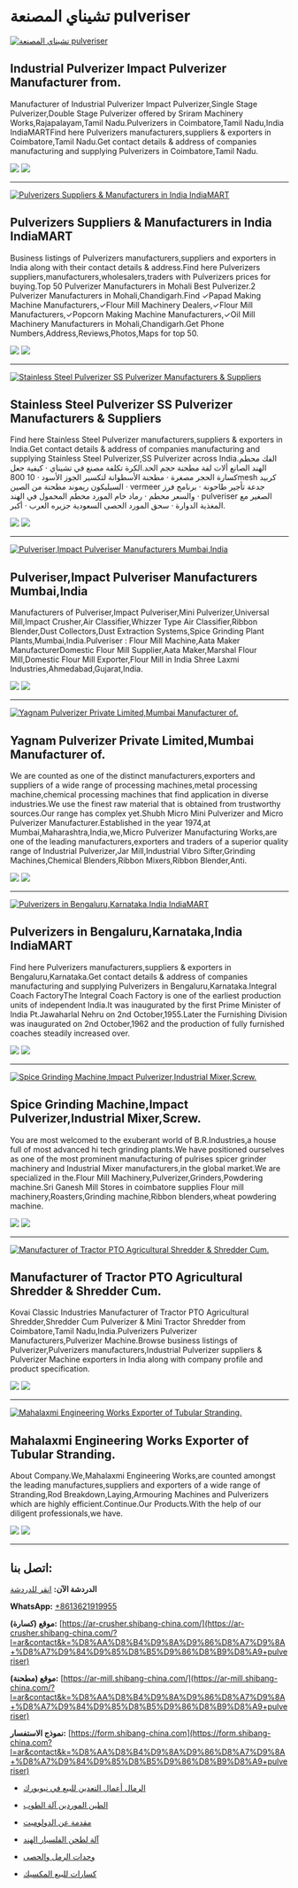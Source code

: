 # تشيناي المصنعة pulveriser

<a href="https://swt.shibang-china.com/?l=ar&img&k=%D8%AA%D8%B4%D9%8A%D9%86%D8%A7%D9%8A+%D8%A7%D9%84%D9%85%D8%B5%D9%86%D8%B9%D8%A9+pulveriser" target="_blank">![تشيناي المصنعة pulveriser](http://static.shibang-china.com/all-800x300/47.jpg)</a>

## Industrial Pulverizer Impact Pulverizer Manufacturer from.
Manufacturer of Industrial Pulverizer Impact Pulverizer,Single Stage Pulverizer,Double Stage Pulverizer offered by Sriram Machinery Works,Rajapalayam,Tamil Nadu.Pulverizers in Coimbatore,Tamil Nadu,India IndiaMARTFind here Pulverizers manufacturers,suppliers &amp; exporters in Coimbatore,Tamil Nadu.Get contact details &amp; address of companies manufacturing and supplying Pulverizers in Coimbatore,Tamil Nadu.


<a href="https://whatsapp.shibangsoft.com/WhatsApp.php" target="_blank" title="WhatsApp">![](http://static.shibang-china.com/icon/whatsapp.png)</a> <a href="https://swt.shibang-china.com/?l=ar&icon&k=%D8%AA%D8%B4%D9%8A%D9%86%D8%A7%D9%8A+%D8%A7%D9%84%D9%85%D8%B5%D9%86%D8%B9%D8%A9+pulveriser" target="_blank">![](http://static.shibang-china.com/icon/chat-ar.png)</a>

---

<a href="https://swt.shibang-china.com/?l=ar&img&k=%D8%AA%D8%B4%D9%8A%D9%86%D8%A7%D9%8A+%D8%A7%D9%84%D9%85%D8%B5%D9%86%D8%B9%D8%A9+pulveriser" target="_blank">![Pulverizers Suppliers &amp; Manufacturers in India IndiaMART](http://static.shibang-china.com/all-800x300/180.jpg)</a>

## Pulverizers Suppliers &amp; Manufacturers in India IndiaMART
Business listings of Pulverizers manufacturers,suppliers and exporters in India along with their contact details &amp; address.Find here Pulverizers suppliers,manufacturers,wholesalers,traders with Pulverizers prices for buying.Top 50 Pulverizer Manufacturers in Mohali Best Pulverizer.2 Pulverizer Manufacturers in Mohali,Chandigarh.Find ✓Papad Making Machine Manufacturers,✓Flour Mill Machinery Dealers,✓Flour Mill Manufacturers,✓Popcorn Making Machine Manufacturers,✓Oil Mill Machinery Manufacturers in Mohali,Chandigarh.Get Phone Numbers,Address,Reviews,Photos,Maps for top 50.


<a href="https://whatsapp.shibangsoft.com/WhatsApp.php" target="_blank" title="WhatsApp">![](http://static.shibang-china.com/icon/whatsapp.png)</a> <a href="https://swt.shibang-china.com/?l=ar&icon&k=%D8%AA%D8%B4%D9%8A%D9%86%D8%A7%D9%8A+%D8%A7%D9%84%D9%85%D8%B5%D9%86%D8%B9%D8%A9+pulveriser" target="_blank">![](http://static.shibang-china.com/icon/chat-ar.png)</a>

---

<a href="https://swt.shibang-china.com/?l=ar&img&k=%D8%AA%D8%B4%D9%8A%D9%86%D8%A7%D9%8A+%D8%A7%D9%84%D9%85%D8%B5%D9%86%D8%B9%D8%A9+pulveriser" target="_blank">![Stainless Steel Pulverizer SS Pulverizer Manufacturers &amp; Suppliers](http://static.shibang-china.com/all-800x300/1203.jpg)</a>

## Stainless Steel Pulverizer SS Pulverizer Manufacturers &amp; Suppliers
Find here Stainless Steel Pulverizer manufacturers,suppliers &amp; exporters in India.Get contact details &amp; address of companies manufacturing and supplying Stainless Steel Pulverizer,SS Pulverizer across India.الفك محطم الهند الصانع ألات لفة مطحنة حجم الحد.الكرة تكلفة مصنع في تشيناي &middot; كيفية جعل كسارة الحجر مصغرة &middot; مطحنة الأسطوانة لتكسير الجوز الأسود &middot; 10 800mesh كربيد السيليكون ريموند مطحنة من الصين &middot; vermeer جدعة تأجير طاحونة &middot; برنامج فرز والسعر محطم &middot; رماد خام المورد محطم المحمول في الهند &middot; pulveriser الصغير مع المغذية الدوارة &middot; سحق المورد الحصى السعودية جزيره العرب &middot; أكبر.


<a href="https://whatsapp.shibangsoft.com/WhatsApp.php" target="_blank" title="WhatsApp">![](http://static.shibang-china.com/icon/whatsapp.png)</a> <a href="https://swt.shibang-china.com/?l=ar&icon&k=%D8%AA%D8%B4%D9%8A%D9%86%D8%A7%D9%8A+%D8%A7%D9%84%D9%85%D8%B5%D9%86%D8%B9%D8%A9+pulveriser" target="_blank">![](http://static.shibang-china.com/icon/chat-ar.png)</a>

---

<a href="https://swt.shibang-china.com/?l=ar&img&k=%D8%AA%D8%B4%D9%8A%D9%86%D8%A7%D9%8A+%D8%A7%D9%84%D9%85%D8%B5%D9%86%D8%B9%D8%A9+pulveriser" target="_blank">![Pulveriser,Impact Pulveriser Manufacturers Mumbai,India](http://static.shibang-china.com/all-800x300/465.jpg)</a>

## Pulveriser,Impact Pulveriser Manufacturers Mumbai,India
Manufacturers of Pulveriser,Impact Pulveriser,Mini Pulverizer,Universal Mill,Impact Crusher,Air Classifier,Whizzer Type Air Classifier,Ribbon Blender,Dust Collectors,Dust Extraction Systems,Spice Grinding Plant Plants,Mumbai,India.Pulveriser : Flour Mill Machine,Aata Maker ManufacturerDomestic Flour Mill Supplier,Aata Maker,Marshal Flour Mill,Domestic Flour Mill Exporter,Flour Mill in India Shree Laxmi Industries,Ahmedabad,Gujarat,India.


<a href="https://whatsapp.shibangsoft.com/WhatsApp.php" target="_blank" title="WhatsApp">![](http://static.shibang-china.com/icon/whatsapp.png)</a> <a href="https://swt.shibang-china.com/?l=ar&icon&k=%D8%AA%D8%B4%D9%8A%D9%86%D8%A7%D9%8A+%D8%A7%D9%84%D9%85%D8%B5%D9%86%D8%B9%D8%A9+pulveriser" target="_blank">![](http://static.shibang-china.com/icon/chat-ar.png)</a>

---

<a href="https://swt.shibang-china.com/?l=ar&img&k=%D8%AA%D8%B4%D9%8A%D9%86%D8%A7%D9%8A+%D8%A7%D9%84%D9%85%D8%B5%D9%86%D8%B9%D8%A9+pulveriser" target="_blank">![Yagnam Pulverizer Private Limited,Mumbai Manufacturer of.](http://static.shibang-china.com/all-800x300/111.jpg)</a>

## Yagnam Pulverizer Private Limited,Mumbai Manufacturer of.
We are counted as one of the distinct manufacturers,exporters and suppliers of a wide range of processing machines,metal processing machine,chemical processing machines that find application in diverse industries.We use the finest raw material that is obtained from trustworthy sources.Our range has complex yet.Shubh Micro Mini Pulverizer and Micro Pulverizer Manufacturer.Established in the year 1974,at Mumbai,Maharashtra,India,we,Micro Pulverizer Manufacturing Works,are one of the leading manufacturers,exporters and traders of a superior quality range of Industrial Pulverizer,Jar Mill,Industrial Vibro Sifter,Grinding Machines,Chemical Blenders,Ribbon Mixers,Ribbon Blender,Anti.


<a href="https://whatsapp.shibangsoft.com/WhatsApp.php" target="_blank" title="WhatsApp">![](http://static.shibang-china.com/icon/whatsapp.png)</a> <a href="https://swt.shibang-china.com/?l=ar&icon&k=%D8%AA%D8%B4%D9%8A%D9%86%D8%A7%D9%8A+%D8%A7%D9%84%D9%85%D8%B5%D9%86%D8%B9%D8%A9+pulveriser" target="_blank">![](http://static.shibang-china.com/icon/chat-ar.png)</a>

---

<a href="https://swt.shibang-china.com/?l=ar&img&k=%D8%AA%D8%B4%D9%8A%D9%86%D8%A7%D9%8A+%D8%A7%D9%84%D9%85%D8%B5%D9%86%D8%B9%D8%A9+pulveriser" target="_blank">![Pulverizers in Bengaluru,Karnataka,India IndiaMART](http://static.shibang-china.com/all-800x300/664.jpg)</a>

## Pulverizers in Bengaluru,Karnataka,India IndiaMART
Find here Pulverizers manufacturers,suppliers &amp; exporters in Bengaluru,Karnataka.Get contact details &amp; address of companies manufacturing and supplying Pulverizers in Bengaluru,Karnataka.Integral Coach FactoryThe Integral Coach Factory is one of the earliest production units of independent India.It was inaugurated by the first Prime Minister of India Pt.Jawaharlal Nehru on 2nd October,1955.Later the Furnishing Division was inaugurated on 2nd October,1962 and the production of fully furnished coaches steadily increased over.


<a href="https://whatsapp.shibangsoft.com/WhatsApp.php" target="_blank" title="WhatsApp">![](http://static.shibang-china.com/icon/whatsapp.png)</a> <a href="https://swt.shibang-china.com/?l=ar&icon&k=%D8%AA%D8%B4%D9%8A%D9%86%D8%A7%D9%8A+%D8%A7%D9%84%D9%85%D8%B5%D9%86%D8%B9%D8%A9+pulveriser" target="_blank">![](http://static.shibang-china.com/icon/chat-ar.png)</a>

---

<a href="https://swt.shibang-china.com/?l=ar&img&k=%D8%AA%D8%B4%D9%8A%D9%86%D8%A7%D9%8A+%D8%A7%D9%84%D9%85%D8%B5%D9%86%D8%B9%D8%A9+pulveriser" target="_blank">![Spice Grinding Machine,Impact Pulverizer,Industrial Mixer,Screw.](http://static.shibang-china.com/all-800x300/223.jpg)</a>

## Spice Grinding Machine,Impact Pulverizer,Industrial Mixer,Screw.
You are most welcomed to the exuberant world of B.R.Industries,a house full of most advanced hi tech grinding plants.We have positioned ourselves as one of the most prominent manufacturing of pulrises spicer grinder machinery and Industrial Mixer manufacturers,in the global market.We are specialized in the.Flour Mill Machinery,Pulverizer,Grinders,Powdering machine.Sri Ganesh Mill Stores in coimbatore supplies Flour mill machinery,Roasters,Grinding machine,Ribbon blenders,wheat powdering machine.


<a href="https://whatsapp.shibangsoft.com/WhatsApp.php" target="_blank" title="WhatsApp">![](http://static.shibang-china.com/icon/whatsapp.png)</a> <a href="https://swt.shibang-china.com/?l=ar&icon&k=%D8%AA%D8%B4%D9%8A%D9%86%D8%A7%D9%8A+%D8%A7%D9%84%D9%85%D8%B5%D9%86%D8%B9%D8%A9+pulveriser" target="_blank">![](http://static.shibang-china.com/icon/chat-ar.png)</a>

---

<a href="https://swt.shibang-china.com/?l=ar&img&k=%D8%AA%D8%B4%D9%8A%D9%86%D8%A7%D9%8A+%D8%A7%D9%84%D9%85%D8%B5%D9%86%D8%B9%D8%A9+pulveriser" target="_blank">![Manufacturer of Tractor PTO Agricultural Shredder &amp; Shredder Cum.](http://static.shibang-china.com/all-800x300/429.jpg)</a>

## Manufacturer of Tractor PTO Agricultural Shredder &amp; Shredder Cum.
Kovai Classic Industries Manufacturer of Tractor PTO Agricultural Shredder,Shredder Cum Pulverizer &amp; Mini Tractor Shredder from Coimbatore,Tamil Nadu,India.Pulverizers Pulverizer Manufacturers,Pulverizer Machine.Browse business listings of Pulverizer,Pulverizers manufacturers,Industrial Pulverizer suppliers &amp; Pulverizer Machine exporters in India along with company profile and product specification.


<a href="https://whatsapp.shibangsoft.com/WhatsApp.php" target="_blank" title="WhatsApp">![](http://static.shibang-china.com/icon/whatsapp.png)</a> <a href="https://swt.shibang-china.com/?l=ar&icon&k=%D8%AA%D8%B4%D9%8A%D9%86%D8%A7%D9%8A+%D8%A7%D9%84%D9%85%D8%B5%D9%86%D8%B9%D8%A9+pulveriser" target="_blank">![](http://static.shibang-china.com/icon/chat-ar.png)</a>

---

<a href="https://swt.shibang-china.com/?l=ar&img&k=%D8%AA%D8%B4%D9%8A%D9%86%D8%A7%D9%8A+%D8%A7%D9%84%D9%85%D8%B5%D9%86%D8%B9%D8%A9+pulveriser" target="_blank">![Mahalaxmi Engineering Works Exporter of Tubular Stranding.](http://static.shibang-china.com/all-800x300/1282.jpg)</a>

## Mahalaxmi Engineering Works Exporter of Tubular Stranding.
About Company.We,Mahalaxmi Engineering Works,are counted amongst the leading manufactures,suppliers and exporters of a wide range of Stranding,Rod Breakdown,Laying,Armouring Machines and Pulverizers which are highly efficient.Continue.Our Products.With the help of our diligent professionals,we have.

<a href="https://whatsapp.shibangsoft.com/WhatsApp.php" target="_blank" title="WhatsApp">![](http://static.shibang-china.com/icon/whatsapp.png)</a> <a href="https://swt.shibang-china.com/?l=ar&icon&k=%D8%AA%D8%B4%D9%8A%D9%86%D8%A7%D9%8A+%D8%A7%D9%84%D9%85%D8%B5%D9%86%D8%B9%D8%A9+pulveriser" target="_blank">![](http://static.shibang-china.com/icon/chat-ar.png)</a>

---
## اتصل بنا:

**الدردشة الآن:** [انقر للدردشة](https://swt.shibang-china.com?l=ar&contact&k=%D8%AA%D8%B4%D9%8A%D9%86%D8%A7%D9%8A+%D8%A7%D9%84%D9%85%D8%B5%D9%86%D8%B9%D8%A9+pulveriser)

**WhatsApp:**  [+8613621919955](https://whatsapp.shibangsoft.com/WhatsApp.php)

**موقع (كسارة):** [https://ar-crusher.shibang-china.com/](https://ar-crusher.shibang-china.com/?l=ar&contact&k=%D8%AA%D8%B4%D9%8A%D9%86%D8%A7%D9%8A+%D8%A7%D9%84%D9%85%D8%B5%D9%86%D8%B9%D8%A9+pulveriser)

**موقع (مطحنة):** [https://ar-mill.shibang-china.com/](https://ar-mill.shibang-china.com/?l=ar&contact&k=%D8%AA%D8%B4%D9%8A%D9%86%D8%A7%D9%8A+%D8%A7%D9%84%D9%85%D8%B5%D9%86%D8%B9%D8%A9+pulveriser)

**نموذج الاستفسار:** [https://form.shibang-china.com](https://form.shibang-china.com?l=ar&contact&k=%D8%AA%D8%B4%D9%8A%D9%86%D8%A7%D9%8A+%D8%A7%D9%84%D9%85%D8%B5%D9%86%D8%B9%D8%A9+pulveriser)

* [الرمال أعمال التعدين للبيع في نيويورك](../28/%D8%A7%D9%84%D8%B1%D9%85%D8%A7%D9%84%20%D8%A3%D8%B9%D9%85%D8%A7%D9%84%20%D8%A7%D9%84%D8%AA%D8%B9%D8%AF%D9%8A%D9%86%20%D9%84%D9%84%D8%A8%D9%8A%D8%B9%20%D9%81%D9%8A%20%D9%86%D9%8A%D9%88%D9%8A%D9%88%D8%B1%D9%83.md)

* [الطين الموردين آلة الطوب](../26/%D8%A7%D9%84%D8%B7%D9%8A%D9%86%20%D8%A7%D9%84%D9%85%D9%88%D8%B1%D8%AF%D9%8A%D9%86%20%D8%A2%D9%84%D8%A9%20%D8%A7%D9%84%D8%B7%D9%88%D8%A8.md)

* [مقدمة عن الدولوميت](../29/%D9%85%D9%82%D8%AF%D9%85%D8%A9%20%D8%B9%D9%86%20%D8%A7%D9%84%D8%AF%D9%88%D9%84%D9%88%D9%85%D9%8A%D8%AA.md)

* [آلة لطحن الفلسبار الهند](../30/%D8%A2%D9%84%D8%A9%20%D9%84%D8%B7%D8%AD%D9%86%20%D8%A7%D9%84%D9%81%D9%84%D8%B3%D8%A8%D8%A7%D8%B1%20%D8%A7%D9%84%D9%87%D9%86%D8%AF.md)

* [وحدات الرمل والحصى](../26/%D9%88%D8%AD%D8%AF%D8%A7%D8%AA%20%D8%A7%D9%84%D8%B1%D9%85%D9%84%20%D9%88%D8%A7%D9%84%D8%AD%D8%B5%D9%89.md)

* [كسارات للبيع المكسيك](../30/%D9%83%D8%B3%D8%A7%D8%B1%D8%A7%D8%AA%20%D9%84%D9%84%D8%A8%D9%8A%D8%B9%20%D8%A7%D9%84%D9%85%D9%83%D8%B3%D9%8A%D9%83.md)